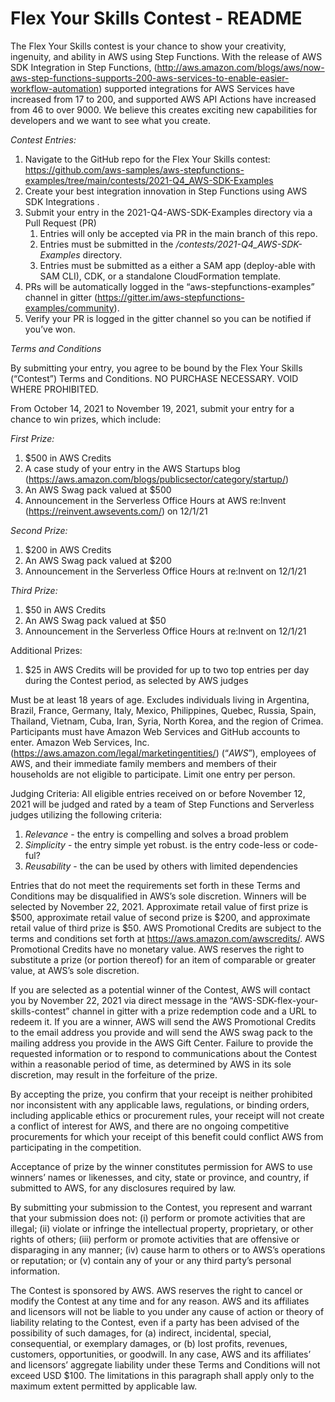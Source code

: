 # Flex Your Skills Contest - README

The Flex Your Skills contest is your chance to show your creativity, ingenuity, and ability in AWS using Step Functions. With the release of AWS SDK Integration in Step Functions, (http://aws.amazon.com/blogs/aws/now-aws-step-functions-supports-200-aws-services-to-enable-easier-workflow-automation) supported integrations for AWS Services have increased from 17 to 200, and supported AWS API Actions have increased from 46 to over 9000. We believe this creates exciting new capabilities for developers and we want to see what you create.  

*Contest Entries:*

1. Navigate to the GitHub repo for the Flex Your Skills contest: https://github.com/aws-samples/aws-stepfunctions-examples/tree/main/contests/2021-Q4_AWS-SDK-Examples
2. Create your best integration innovation in Step Functions using AWS SDK Integrations .
3. Submit your entry in the 2021-Q4-AWS-SDK-Examples directory via a Pull Request (PR)
    1. Entries will only be accepted via PR in the main branch of this repo. 
    2. Entries must be submitted in the */contests/2021-Q4_AWS-SDK-Examples* directory.  
    3. Entries must be submitted as a either a SAM app (deploy-able with SAM CLI), CDK, or a standalone CloudFormation template.
4. PRs will be automatically logged in the “aws-stepfunctions-examples” channel in gitter (https://gitter.im/aws-stepfunctions-examples/community).  
5. Verify your PR is logged in the gitter channel so you can be notified if you’ve won.  


*Terms and Conditions* 

By submitting your entry, you agree to be bound by the Flex Your Skills (“Contest”) Terms and Conditions.  NO PURCHASE NECESSARY.  VOID WHERE PROHIBITED. 

From October 14, 2021 to November 19, 2021, submit your entry for a chance to win prizes, which include:

*First Prize:* 

1. $500 in AWS Credits
2. A case study of your entry in the AWS Startups blog (https://aws.amazon.com/blogs/publicsector/category/startup/)
3. An AWS Swag pack valued at $500
4. Announcement in the Serverless Office Hours at AWS re:Invent (https://reinvent.awsevents.com/)  on 12/1/21

*Second Prize:*

1. $200 in AWS Credits
2. An AWS Swag pack valued at $200
3. Announcement in the Serverless Office Hours at re:Invent on 12/1/21

*Third Prize:*

1. $50 in AWS Credits
2. An AWS Swag pack valued at $50
3. Announcement in the Serverless Office Hours at re:Invent on 12/1/21

Additional Prizes:

1. $25 in AWS Credits will be provided for up to two top entries per day during the Contest period, as selected by AWS judges 

Must be at least 18 years of age. Excludes individuals living in Argentina, Brazil, France, Germany, Italy, Mexico, Philippines, Quebec, Russia, Spain, Thailand, Vietnam, Cuba, Iran, Syria, North Korea, and the region of Crimea. Participants must have Amazon Web Services and GitHub accounts to enter.  Amazon Web Services, Inc. (https://aws.amazon.com/legal/marketingentities/) (“*AWS*”), employees of AWS, and their immediate family members and members of their households are not eligible to participate.  Limit one entry per person. 

Judging Criteria:
All eligible entries received on or before November 12, 2021 will be judged and rated by a team of Step Functions and Serverless judges utilizing the following criteria:

1. *Relevance* - the entry is compelling and solves a broad problem
2. *Simplicity* - the entry simple yet robust. is the entry code-less or code-ful?
3. *Reusability* - the can be used by others with limited dependencies

Entries that do not meet the requirements set forth in these Terms and Conditions may be disqualified in AWS’s sole discretion.  Winners will be selected by November 22, 2021.  Approximate retail value of first prize is $500, approximate retail value of second prize is $200, and approximate retail value of third prize is $50.  AWS Promotional Credits are subject to the terms and conditions set forth at https://aws.amazon.com/awscredits/.  AWS Promotional Credits have no monetary value.   AWS reserves the right to substitute a prize (or portion thereof) for an item of comparable or greater value, at AWS’s sole discretion. 

If you are selected as a potential winner of the Contest, AWS will contact you by November 22, 2021 via direct message in the “AWS-SDK-flex-your-skills-contest” channel in gitter with a prize redemption code and a URL to redeem it.  If you are a winner, AWS will send the AWS Promotional Credits to the email address you provide and will send the AWS swag pack to the mailing address you provide in the AWS Gift Center.  Failure to provide the requested information or to respond to communications about the Contest within a reasonable period of time, as determined by AWS in its sole discretion, may result in the forfeiture of the prize. 

By accepting the prize, you confirm that your receipt is neither prohibited nor inconsistent with any applicable laws, regulations, or binding orders, including applicable ethics or procurement rules, your receipt will not create a conflict of interest for AWS, and there are no ongoing competitive procurements for which your receipt of this benefit could conflict AWS from participating in the competition.

Acceptance of prize by the winner constitutes permission for AWS to use winners’ names or likenesses, and city, state or province, and country, if submitted to AWS, for any disclosures required by law.

By submitting your submission to the Contest, you represent and warrant that your submission does not: (i) perform or promote activities that are illegal; (ii) violate or infringe the intellectual property, proprietary, or other rights of others; (iii) perform or promote activities that are offensive or disparaging in any manner; (iv) cause harm to others or to AWS’s operations or reputation; or (v) contain any of your or any third party’s personal information.

The Contest is sponsored by AWS. AWS reserves the right to cancel or modify the Contest at any time and for any reason. AWS and its affiliates and licensors will not be liable to you under any cause of action or theory of liability relating to the Contest, even if a party has been advised of the possibility of such damages, for (a) indirect, incidental, special, consequential, or exemplary damages, or (b) lost profits, revenues, customers, opportunities, or goodwill. In any case, AWS and its affiliates’ and licensors’ aggregate liability under these Terms and Conditions will not exceed USD $100. The limitations in this paragraph shall apply only to the maximum extent permitted by applicable law.
